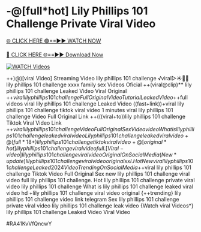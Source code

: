 # -@[full*hot] Lily Phillips 101 Challenge Private Viral Video


[🌐 CLICK HERE 🟢==►► WATCH NOW](https://gitload.pages.dev/)

[🔴 CLICK HERE 🌐==►► Download Now](https://gitload.pages.dev/)

[![WATCH Videos](https://i.imgur.com/dJHk4Zq.gif)](https://gitload.pages.dev/)





























++)@)[viral Video] Streaming Video lily phillips 101 challenge ️√viral▷☀️👄💥 lily phillips 101 challenge xxxx family sex Videos Oficial ++(viral@clip)** lily phillips 101 challenge Leaked Video Viral Original +$+viral lily phillips 101 challenge Full Original Video Tutorial Leaked Video +$+full videos viral lily phillips 101 challenge Leaked Video ((fast+link))+viral lily phillips 101 challenge tiktok viral video 1 minutes
viral lily phillips 101 challenge Video Full Original Link
++(((viral+to))lily phillips 101 challenge Tiktok Viral Video Link
+$+viral lily phillips 101 challenge Video Full Original Sex Video
video What is lily phillips 101 challenge leaked viral video Lily phillips 101 challenge leaked viral video +@(full*18+) lily phillips 101 challenge tiktok viral video
+@[original*hot] lily phillips 101 challenge viral video full. [Viral-video] lily phillips 101 challenge viral video Original On Social Media
(New*update) lily phillips 101 challenge viral video original xxl.
{Hot New viral} lily phillips 101 challenge Leaked 2024 Video Trending On Social Media
+$+viral lily phillips 101 challenge Tiktok Video Full Original Sex
new lily phillips 101 challenge viral video full lily phillips 101 challenge. Hot lily phillips 101 challenge private viral video lily phillips 101 challenge What is lily phillips 101 challenge leaked viral video hd +lily phillips 101 challenge viral video original {++trending} lily phillips 101 challenge video link telegram Sex lily phillips 101 challenge private viral video lily phillips 101 challenge leak video
{Watch viral Videos*} lily phillips 101 challenge Leaked Video Viral Video


#RA41KvVfQncwY
